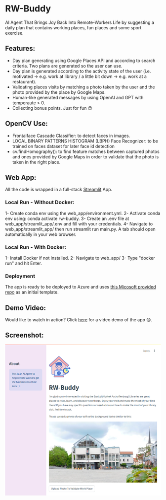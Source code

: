 # RW-Buddy
AI Agent That Brings Joy Back Into Remote-Workers Life by suggesting a daily plan that contains working places, fun places and some sport exercise.

## Features:
- Day plan generating using Google Places API and according to search criteria. Two plans are generated so the user can use.
- Day plan is generated according to the activity state of the user (i.e. motivated -> e.g. work at library / a little bit down -> e.g. work at a restaurant).
- Validating places visits by matching a photo taken by the user and the photo provided by the place by Google Maps.
- Human-like generated messages by using OpenAI and GPT with temperaute > 0.
- Collecting bonus points. Just for fun 😉

## OpenCV Use:
- Frontalface Cascade Classifier: to detect faces in images.
- LOCAL BINARY PATTERNS HISTOGRAM (LBPH) Face Recognizer: to be trained on faces dataset for later face id detection
- cv.findHomography(): to find feature matches between captured photos and ones provided by Google Maps in order to validate that the photo is taken in the right place.

## Web App:
All the code is wrapped in a full-stack [Streamlit](https://streamlit.io/) App.

### Local Run - Without Docker:
1- Create conda env using the web_app/environment.yml.
2- Activate conda env using: conda activate rw-buddy.
3- Create an .env file at web_app/streamlit_app/.env and fill with your credentials.
4- Navigate to web_app/streamlit_app/ then run streamlit run main.py. A tab should open automatically in your web browser.

### Local Run - With Docker:
1- Install Docker if not installed.
2- Navigate to web_app/
3- Type "docker run" and hit Enter.

### Deployment
The app is ready to be deployed to Azure and uses [this Micosoft provided repo](https://github.com/microsoft/azure-streamlit-chatbot) as an initial template.

## Demo Video:
Would like to watch in action? Click [here](/demo/demo.mp4) for a video demo of the app 😊.

## Screenshot:
![RW-Buddy Demo Screenshot](/demo/screenshot.png "RW-Buddy Demo Screenshot")

